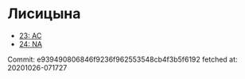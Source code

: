 # Лисицына
- [23: AC](23.md)
- [24: NA](24.md)

Commit: e939490806846f9236f962553548cb4f3b5f6192
 fetched at: 20201026-071727
